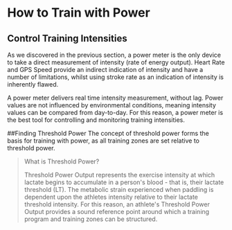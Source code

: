 # How to Train with Power


## Control Training Intensities
As we discovered in the previous section, a power meter is the only device to take a direct measurement of intensity (rate of energy output). Heart Rate and GPS Speed provide an indirect indication of intensity and have a number of limitations, whilst using stroke rate as an indication of intensity is inherently flawed.

A power meter delivers real time intensity measurement, without lag. Power values are not influenced by environmental conditions, meaning intensity values can be compared from day-to-day. For this reason, a power meter is the best tool for controlling and monitoring training intensities.

##Finding Threshold Power
The concept of threshold power forms the basis for training with power, as all training zones are set relative to threshold power.


> What is Threshold Power?
> 
> Threshold Power Output represents the exercise intensity at which lactate begins to accumulate in a person's blood - that is, their lactate threshold (LT). 
The metabolic strain experienced when paddling is dependent upon the athletes intensity relative to their lactate threshold intensity. For this reason, an athlete's Threshold Power Output provides a sound reference point around which a training program and training zones can be structured.

